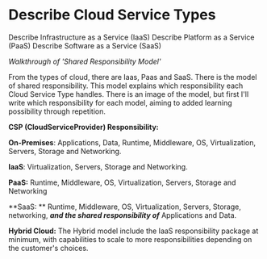 # Describe Cloud Service Types

Describe Infrastructure as a Service (IaaS)
Describe Platform as a Service (PaaS)
Describe Software as a Service (SaaS)

*Walkthrough of 'Shared Responsibility Model'*

  

From the types of cloud, there are Iaas, Paas and SaaS. There is the model of shared responsibility. This model explains which responsibility each Cloud Service Type handles. There is an image of the model, but first I'll write which responsibility for each model, aiming to added learning possibility through repetition. 



**CSP (CloudServiceProvider) Responsibility:**

**On-Premises**: Applications, Data, Runtime, Middleware, OS, Virtualization, Servers, Storage and Networking.

**IaaS**: Virtualization, Servers, Storage and Networking.

**PaaS:**  Runtime, Middleware, OS, Virtualization, Servers, Storage and Networking

**SaaS: ** Runtime, Middleware, OS, Virtualization, Servers, Storage, networking, ***and the shared responsibility of*** Applications and Data.

**Hybrid Cloud:** The Hybrid model include the IaaS responsibility package at minimum, with capabilities to scale to more responsibilities depending on the customer's choices.

